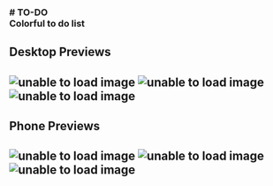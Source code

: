<h3>
  # TO-DO <br>
  Colorful to do list
<h3>

<h2>Desktop Previews<h2>
<img class='phone' src='https://github.com/DamiMedrano/TO-DO/blob/main/to-do(preview1).PNG' alt='unable to load image'/>
<img class='phone' src='https://github.com/DamiMedrano/TO-DO/blob/main/to-do(preview2).PNG' alt='unable to load image'/>
<img class='phone' src='https://github.com/DamiMedrano/TO-DO/blob/main/to-do(preview3).PNG' alt='unable to load image'/>
  
<h2>Phone Previews<h2>
  <img class='phone' src='https://github.com/DamiMedrano/TO-DO/blob/main/to-do(preview4).PNG' alt='unable to load image'/>
  <img class='phone' src='https://github.com/DamiMedrano/TO-DO/blob/main/to-do(preview5).PNG' alt='unable to load image'/>
  <img class='phone' src='https://github.com/DamiMedrano/TO-DO/blob/main/to-do(preview6).PNG' alt='unable to load image'/>

